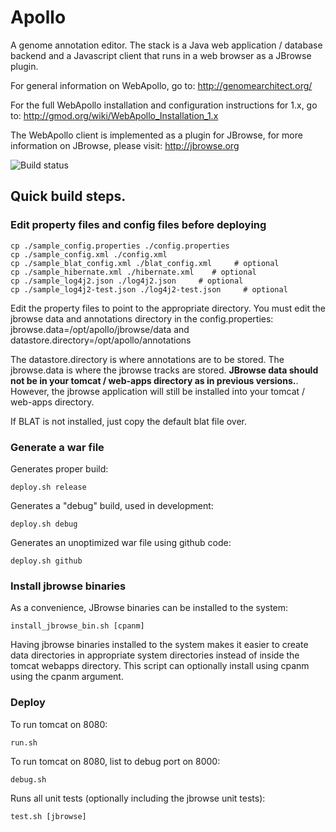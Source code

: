 Apollo
======

A genome annotation editor.  The stack is a Java web application / database backend and a Javascript client that runs in a web browser as a JBrowse plugin.  

For general information on WebApollo, go to: 
http://genomearchitect.org/

For the full WebApollo installation and configuration instructions for 1.x, go to:
http://gmod.org/wiki/WebApollo_Installation_1.x

The WebApollo client is implemented as a plugin for JBrowse, for more information on JBrowse, please visit:
http://jbrowse.org

![Build status](https://travis-ci.org/GMOD/Apollo.svg?branch=master)



## Quick build steps.


### Edit property files and config files before deploying

    cp ./sample_config.properties ./config.properties 
    cp ./sample_config.xml ./config.xml 
    cp ./sample_blat_config.xml ./blat_config.xml     # optional
    cp ./sample_hibernate.xml ./hibernate.xml    # optional
    cp ./sample_log4j2.json ./log4j2.json     # optional
    cp ./sample_log4j2-test.json ./log4j2-test.json     # optional

 
Edit the property files to point to the appropriate directory. You must edit the jbrowse data and annotations directory in the config.properties: jbrowse.data=/opt/apollo/jbrowse/data and  datastore.directory=/opt/apollo/annotations

The datastore.directory is where annotations are to be stored.  The jbrowse.data is where the jbrowse tracks are stored.   **JBrowse data should not be in your tomcat / web-apps directory as in previous versions.**. However, the jbrowse application will still be installed into your tomcat / web-apps directory.

If BLAT is not installed, just copy the default blat file over.
 

### Generate a war file

Generates proper build:

    deploy.sh release

Generates a "debug" build, used in development:

    deploy.sh debug 

Generates an unoptimized war file using github code:

    deploy.sh github

### Install jbrowse binaries

As a convenience, JBrowse binaries can be installed to the system:

    install_jbrowse_bin.sh [cpanm]

Having jbrowse binaries installed to the system makes it easier to create data directories in appropriate system directories instead of inside the tomcat webapps directory. This script can optionally install using cpanm using the cpanm argument.

### Deploy

To run tomcat on 8080:

    run.sh
To run tomcat on 8080, list to debug port on 8000:

    debug.sh

Runs all unit tests (optionally including the jbrowse unit tests):

    test.sh [jbrowse]


